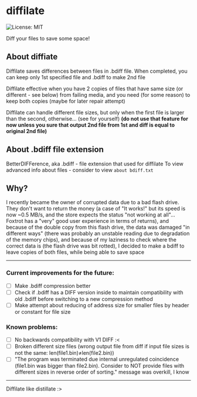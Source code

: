 # diffilate
![License: MIT](https://img.shields.io/badge/License-MIT-yellow.svg)

Diff your files to save some space! 

## About diffiate

Diffilate saves differences between files in .bdiff file. When completed, you can keep only 1st specified file and .bdiff to make 2nd file

Diffilate effective when you have 2 copies of files that have same size (or different - see below) from failing media, and you need (for some reason) to keep both copies (maybe for later repair attempt)

Diffilate can handle different file sizes, but only when the first file is larger than the second, otherwise... (see for yourself) **(do not use that feature for now unless you sure that output 2nd file from 1st and diff is equal to original 2nd file)**

## About .bdiff file extension

BetterDIFFerence, aka .bdiff - file extension that used for diffilate
To view advanced info about files - consider to view `about bdiff.txt`

## Why?

I recently became the owner of corrupted data due to a bad flash drive. They don't want to return the money (a case of "It works!" but its speed is now ~0.5 MB/s, and the store expects the status "not working at all"... Foxtrot has a "very" good user experience in terms of returns), and because of the double copy from this flash drive, the data was damaged "in different ways" (there was probably an unstable reading due to degradation of the memory chips), and because of my laziness to check where the correct data is (the flash drive was bit rotted), I decided to make a bdiff to leave copies of both files, while being able to save space

---
### Current improvements for the future:
- [ ] Make .bdiff compression better
- [ ] Check if .bdiff has a DIFF version inside to maintain compatibility with old .bdiff before switching to a new compression method
- [ ] Make attempt about reducing of address size for smaller files by header or constant for file size

### Known problems:
- [ ] No backwards compatibility with V1 DIFF :<
- [ ] Broken different size files (wrong output file from diff if input file sizes is not the same: len(file1.bin)≠len(file2.bin))
- [ ] "The program was terminated due internal unregulated coincidence (file1.bin was bigger than file2.bin). Consider to NOT provide files with different sizes in reverse order of sorting." message was overkill, I know
---

Diffilate like distillate :>

